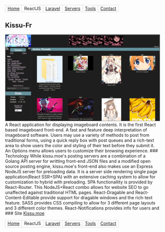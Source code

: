 <style>td{border:1px solid #d9d9d9;}</style>
<table>
<tr>
  <td><a href="/">Home</a></td>
  <td>ReactJS</td>
  <td><a href="/laravel">Laravel</a></td>
  <td><a href="/servers">Servers</a></td>
  <td><a href="/tools">Tools</a></td>
  <td><a href="/contact">Contact</a></td>
</tr>
</table>

## Kissu-Fr
<img src="/kissu.png" style="border:1px solid grey"/>
A React application for displaying imageboard contents. It is the first React based imageboard front-end. A fast and feature deep interpretation of imageboard software. Users may use a variety of methods to post from traditional forms, using a quick reply box with post queues and a rich-text area to show users the color and styling of their text before they submit it. An Options menu allows users to customize their browsing experience.
### Technology
While kissu.moe's posting servers are a combination of a Golang API server for writting front-end JSON files and a modified open source posting engine, kissu.moe's front-end also makes use an Express NodeJS server for preloading data. It is a server side rendering single page application(React SSR+SPA) with an extensive caching system to allow for customization to hybrid with preloading. SPA functionallity is provided by React-Router. This NodeJS+React combo allows for website SEO to go unaffected against traditional HTML pages. React-Dragable and React-Content-Editable provide support for dragable windows and the rich-text feature. SASS provides CSS compiling to allow for 3 different page layouts and 3 different color themes. React-Notifications provides info for users and
### Site
<a href="https://kissu.moe">Kissu.moe</a>


<table>
<tr>
  <td><a href="/">Home</a></td>
  <td>ReactJS</td>
  <td><a href="/laravel">Laravel</a></td>
  <td><a href="/servers">Servers</a></td>
  <td><a href="/tools">Tools</a></td>
  <td><a href="/contact">Contact</a></td>
</tr>
</table>
